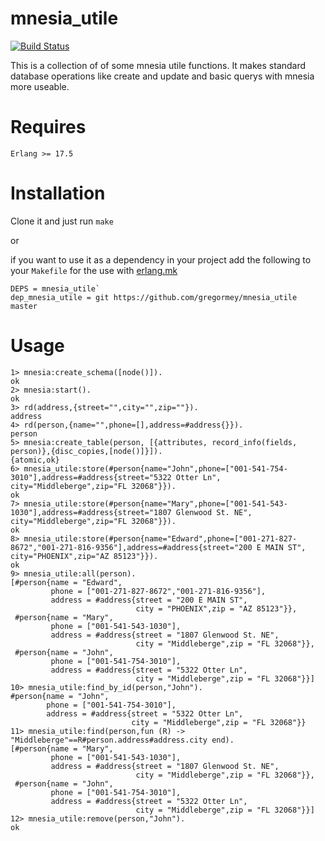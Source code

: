 # mnesia_utile
[![Build Status](https://travis-ci.org/gregormey/mnesia_utile.svg?branch=master)](http://travis-ci.org/regormey/mnesia_utile)

This is a collection of of some mnesia utile functions. It makes standard database operations like create and update and basic querys with mnesia more useable.

# Requires 

`Erlang >= 17.5`

# Installation
Clone it and just run `make` 

or

if you want to use it as a dependency in your project add the following to your `Makefile` for the use with [erlang.mk](http://erlang.mk) 
```
DEPS = mnesia_utile`
dep_mnesia_utile = git https://github.com/gregormey/mnesia_utile master
```


# Usage
```
1> mnesia:create_schema([node()]).
ok
2> mnesia:start().
ok
3> rd(address,{street="",city="",zip=""}).
address
4> rd(person,{name="",phone=[],address=#address{}}).
person
5> mnesia:create_table(person, [{attributes, record_info(fields, person)},{disc_copies,[node()]}]).
{atomic,ok}
6> mnesia_utile:store(#person{name="John",phone=["001-541-754-3010"],address=#address{street="5322 Otter Ln", city="Middleberge",zip="FL 32068"}}).
ok
7> mnesia_utile:store(#person{name="Mary",phone=["001-541-543-1030"],address=#address{street="1807 Glenwood St. NE", city="Middleberge",zip="FL 32068"}}).
ok
8> mnesia_utile:store(#person{name="Edward",phone=["001-271-827-8672","001-271-816-9356"],address=#address{street="200 E MAIN ST", city="PHOENIX",zip="AZ 85123"}}).
ok
9> mnesia_utile:all(person).
[#person{name = "Edward",
         phone = ["001-271-827-8672","001-271-816-9356"],
         address = #address{street = "200 E MAIN ST",
                            city = "PHOENIX",zip = "AZ 85123"}},
 #person{name = "Mary",
         phone = ["001-541-543-1030"],
         address = #address{street = "1807 Glenwood St. NE",
                            city = "Middleberge",zip = "FL 32068"}},
 #person{name = "John",
         phone = ["001-541-754-3010"],
         address = #address{street = "5322 Otter Ln",
                            city = "Middleberge",zip = "FL 32068"}}]
10> mnesia_utile:find_by_id(person,"John").
#person{name = "John",
        phone = ["001-541-754-3010"],
        address = #address{street = "5322 Otter Ln",
                           city = "Middleberge",zip = "FL 32068"}}
11> mnesia_utile:find(person,fun (R) -> "Middleberge"==R#person.address#address.city end).
[#person{name = "Mary",
         phone = ["001-541-543-1030"],
         address = #address{street = "1807 Glenwood St. NE",
                            city = "Middleberge",zip = "FL 32068"}},
 #person{name = "John",
         phone = ["001-541-754-3010"],
         address = #address{street = "5322 Otter Ln",
                            city = "Middleberge",zip = "FL 32068"}}]
12> mnesia_utile:remove(person,"John").
ok
```
